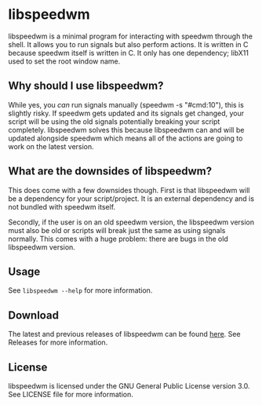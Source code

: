 # libspeedwm

libspeedwm is a minimal program for interacting with speedwm through the shell. It allows you to run signals but also perform actions. It is written in C because speedwm itself is written in C. It only has one dependency; libX11 used to set the root window name.
## Why should I use libspeedwm?

While yes, you *can* run signals manually (speedwm -s "#cmd:10"), this is slightly risky. If speedwm gets updated and its signals get changed, your script will be using the old signals potentially breaking your script completely. libspeedwm solves this because libspeedwm can and will be updated alongside speedwm which means all of the actions are going to work on the latest version.

## What are the downsides of libspeedwm?

This does come with a few downsides though. First is that libspeedwm will be a dependency for your script/project. It is an external dependency and is not bundled with speedwm itself.

Secondly, if the user is on an old speedwm version, the libspeedwm version must also be old or scripts will break just the same as using signals normally. This comes with a huge problem: there are bugs in the old libspeedwm version.

## Usage

See `libspeedwm --help` for more information.

## Download

The latest and previous releases of libspeedwm can be found <a href="https://codeberg.org/speedie/libspeedwm">here</a>. See Releases for more information.</p>

## License

libspeedwm is licensed under the GNU General Public License version 3.0. See LICENSE file for more information.
